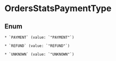 
# OrdersStatsPaymentType

## Enum


    * `PAYMENT` (value: `"PAYMENT"`)

    * `REFUND` (value: `"REFUND"`)

    * `UNKNOWN` (value: `"UNKNOWN"`)



